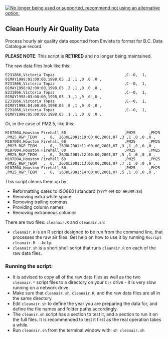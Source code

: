 <!--
Copyright 2018 Province of British Columbia

Licensed under the Apache License, Version 2.0 (the "License");
you may not use this file except in compliance with the License.
You may obtain a copy of the License at

http://www.apache.org/licenses/LICENSE-2.0

Unless required by applicable law or agreed to in writing, software distributed under the License is distributed on an "AS IS" BASIS,
WITHOUT WARRANTIES OR CONDITIONS OF ANY KIND, either express or implied.
See the License for the specific language governing permissions and limitations under the License.
-->




<div id="devex-badge"><a rel="Retired" href="https://github.com/BCDevExchange/assets/blob/master/README.md"><img alt="No longer being used or supported, recommend not using an alternative option." style="border-width:0" src="https://assets.bcdevexchange.org/images/badges/retired.svg" title="No longer being used or supported, recommend not using an alternative option." /></a></div>

## Clean Hourly Air Quality Data

Process hourly air quality data exported from Envista to format for B.C. Data Catalogue record. 

**PLEASE NOTE**: This script is **RETIRED** and no longer being maintained.

The raw data files look like this:

```
E231866,Victoria Topaz                               ,C--O,  1,  01MAY1998:01:00:00,1998,05 ,2 ,1 ,0 ,0 ,0 ,
E231866,Victoria Topaz                               ,C--O,  1,  01MAY1998:02:00:00,1998,05 ,2 ,1 ,0 ,0 ,0 ,
E231866,Victoria Topaz                               ,C--O,  1,  01MAY1998:03:00:00,1998,05 ,1 ,1 ,0 ,0 ,0 ,
E231866,Victoria Topaz                               ,C--O,  1,  01MAY1998:04:00:00,1998,05 ,0 ,1 ,0 ,0 ,0 ,
E231866,Victoria Topaz                               ,C--O,  1,  01MAY1998:05:00:00,1998,05 ,1 ,1 ,0 ,0 ,0 ,
```

Or, in the case of PM2.5, like this:

```
M107004,Houston Firehall_60                          ,PM25      ,PM25      ,PM25_R&P_TEOM   ,  6,  26JUL2001:10:00:00,2001,07 ,3 ,1 ,0 ,0 ,0 ,
M107004,Houston Firehall_60                          ,PM25      ,PM25      ,PM25_R&P_TEOM   ,  6,  26JUL2001:11:00:00,2001,07 ,3 ,1 ,0 ,0 ,0 ,
M107004,Houston Firehall_60                          ,PM25      ,PM25      ,PM25_R&P_TEOM   ,  6,  26JUL2001:12:00:00,2001,07 ,5 ,1 ,0 ,0 ,0 ,
M107004,Houston Firehall_60                          ,PM25      ,PM25      ,PM25_R&P_TEOM   ,  6,  26JUL2001:13:00:00,2001,07 ,7 ,1 ,0 ,0 ,0 ,
M107004,Houston Firehall_60                          ,PM25      ,PM25      ,PM25_R&P_TEOM   ,  6,  26JUL2001:14:00:00,2001,07 ,5 ,1 ,0 ,0 ,0 ,
```

This script cleans them up by:

- Reformatting dates to ISO8601 standard (`YYYY-MM-DD HH:MM:SS`)
- Removing extra white space
- Removing trailing commas
- Providing column names
- Removing extraneous columns

There are two files: `cleanair.R` and `cleanair.sh`:

- `cleanair.R` is an R script designed to be run from the command line, that processes the raw air files. 
  Get help on how to use it by running `Rscript cleanair.R --help`.
- `cleanair.sh` is a short shell script that runs `cleanair.R` on each of the raw data files.

### Running the script:

- It is advised to copy all of the raw data files as well as the two `cleanair.*` script files to a directory on your `C:/` drive - it is very slow running on a network drive.
- Make sure that `cleanair.sh`, `cleanair.R`, and the raw data files are all in the same directory.
- Edit `cleanair.sh` to define the year you are preparing the data for, and define the file names and folder paths accordingly.
- The `cleanir.sh` script has a section to test it, and a section to run it on the full files. It is recommended to test it first as the real operation takes a while.
- Run `cleanair.sh` from the terminal window with: `sh cleanair.sh`
